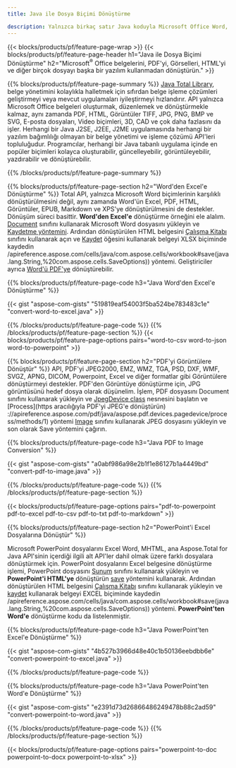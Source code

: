 ```yaml
---
title: Java ile Dosya Biçimi Dönüştürme 

description: Yalnızca birkaç satır Java koduyla Microsoft Office Word, Excel, PowerPoint, Outlook, PDF, HTML, 3D Görüntüler, Diyagramlar, Video Formatları ve diğer farklı formatları dönüştürün.
---
```


{{< blocks/products/pf/feature-page-wrap >}}
{{< blocks/products/pf/feature-page-header h1="Java ile Dosya Biçimi Dönüştürme" h2="Microsoft<sup>&reg;</sup> Office belgelerini, PDF'yi, Görselleri, HTML'yi ve diğer birçok dosyayı başka bir yazılım kullanmadan dönüştürün." >}}

{{% blocks/products/pf/feature-page-summary %}}
[Java Total Library](https://products.aspose.com/total/java/), belge yönetimini kolaylıkla halletmek için sıfırdan belge işleme çözümleri geliştirmeyi veya mevcut uygulamaları iyileştirmeyi hızlandırır. API yalnızca Microsoft Office belgeleri oluşturmak, düzenlemek ve dönüştürmekle kalmaz, aynı zamanda PDF, HTML, Görüntüler TIFF, JPG, PNG, BMP ve SVG, E-posta dosyaları, Video biçimleri, 3D, CAD ve çok daha fazlasını da işler. Herhangi bir Java J2SE, J2EE, J2ME uygulamasında herhangi bir yazılım bağımlılığı olmayan bir belge yönetimi ve işleme çözümü API'leri topluluğudur. Programcılar, herhangi bir Java tabanlı uygulama içinde en popüler biçimleri kolayca oluşturabilir, güncelleyebilir, görüntüleyebilir, yazdırabilir ve dönüştürebilir.

{{% /blocks/products/pf/feature-page-summary  %}}

{{% blocks/products/pf/feature-page-section  h2="Word'den Excel'e Dönüştürme" %}}
Total API, yalnızca Microsoft Word biçimlerinin karşılıklı dönüştürülmesini değil, aynı zamanda Word'ün Excel, PDF, HTML, Görüntüler, EPUB, Markdown ve XPS'ye dönüştürülmesini de destekler. Dönüşüm süreci basittir. **Word'den Excel'e** dönüştürme örneğini ele alalım. [Document](https://reference.aspose.com/words/java/com.aspose.words/Document) sınıfını kullanarak Microsoft Word dosyasını yükleyin ve [Kaydetme yöntemini](https://reference.aspose.com/words/java/com.aspose.words/Document#save(java.lang.String,com.aspose.words.SaveOptions)). Ardından dönüştürülen HTML belgesini [Çalışma Kitabı](https://reference.aspose.com/cells/java/com.aspose.cells/Workbook) sınıfını kullanarak açın ve [Kaydet](https:/) öğesini kullanarak belgeyi XLSX biçiminde kaydedin /apireference.aspose.com/cells/java/com.aspose.cells/workbook#save(java.lang.String,%20com.aspose.cells.SaveOptions)) yöntemi.
 Geliştiriciler ayrıca [Word'ü PDF'ye](https://products.aspose.com/words/java/conversion/word-to-pdf/) dönüştürebilir.


{{% blocks/products/pf/feature-page-code h3="Java Word'den Excel'e Dönüştürme" %}}

{{< gist "aspose-com-gists" "519819eaf54003f5ba524be783483c1e" "convert-word-to-excel.java" >}}

{{% /blocks/products/pf/feature-page-code  %}}
{{% /blocks/products/pf/feature-page-section %}}
{{< blocks/products/pf/feature-page-options pairs="word-to-csv word-to-json word-to-powerpoint" >}}


{{% blocks/products/pf/feature-page-section  h2="PDF'yi Görüntülere Dönüştür" %}}
API, PDF'yi JPEG2000, EMZ, WMZ, TGA, PSD, DXF, WMF, SVGZ, APNG, DICOM, Powerpoint, Excel ve diğer formatlar gibi Görüntülere dönüştürmeyi destekler. PDF'den Görüntüye dönüştürme için, JPG görüntüsünü hedef dosya olarak düşünelim. İşlem, PDF dosyasını Document sınıfını kullanarak yükleyin ve [JpegDevice class](https://reference.aspose.com/pdf/java/aspose.pdf.devices/jpegdevice) nesnesini başlatın ve [Process](https aracılığıyla PDF'yi JPEG'e dönüştürün) ://apireference.aspose.com/pdf/java/aspose.pdf.devices.pagedevice/process/methods/1) yöntemi
[Image](https://reference.aspose.com/imaging/java/aspose.imaging/image) sınıfını kullanarak JPEG dosyasını yükleyin ve son olarak Save yöntemini çağırın.

{{% blocks/products/pf/feature-page-code h3="Java PDF to Image Conversion" %}}

{{< gist "aspose-com-gists" "a0abf986a98e2b1f1e86127b1a4449bd" "convert-pdf-to-image.java" >}}


{{% /blocks/products/pf/feature-page-code  %}}
{{% /blocks/products/pf/feature-page-section %}}

{{< blocks/products/pf/feature-page-options pairs="pdf-to-powerpoint pdf-to-excel pdf-to-csv pdf-to-txt pdf-to-markdown" >}}

{{% blocks/products/pf/feature-page-section  h2="PowerPoint'i Excel Dosyalarına Dönüştür" %}}

Microsoft PowerPoint dosyalarını Excel Word, MHTML, ana Aspose.Total for Java API'sinin içerdiği ilgili alt API'ler dahil olmak üzere farklı dosyalara dönüştürmek için. PowerPoint dosyalarını Excel belgesine dönüştürme işlemi, PowerPoint dosyasını [Sunum](https://reference.aspose.com/slides/java/com.aspose.slides/Presentation) sınıfını kullanarak yükleyin ve **PowerPoint'i HTML'ye** dönüştürün [save](https://reference.aspose.com/slides/java/com.aspose.slides/Presentation#save-java.lang.String-int-com.aspose.slides.ISaveOptions-) yöntemini kullanarak. Ardından dönüştürülen HTML belgesini [Çalışma Kitabı](https://reference.aspose.com/cells/java/com.aspose.cells/Workbook) sınıfını kullanarak yükleyin ve [kaydet](https:/) kullanarak belgeyi EXCEL biçiminde kaydedin /apireference.aspose.com/cells/java/com.aspose.cells/workbook#save(java.lang.String,%20com.aspose.cells.SaveOptions)) yöntemi. **PowerPoint'ten Word'e** dönüştürme kodu da listelenmiştir.

{{% blocks/products/pf/feature-page-code h3="Java PowerPoint'ten Excel'e Dönüştürme" %}}

{{< gist "aspose-com-gists" "4b527b3966d48e40c1b50136eebdbb6e" "convert-powerpoint-to-excel.java" >}}

{{% /blocks/products/pf/feature-page-code %}}

{{% blocks/products/pf/feature-page-code h3="Java PowerPoint'ten Word'e Dönüştürme" %}}

{{< gist "aspose-com-gists" "e2391d73d26866486249478b88c2ad59" "convert-powerpoint-to-word.java" >}}

{{% /blocks/products/pf/feature-page-code %}}
{{% /blocks/products/pf/feature-page-section %}}

{{< blocks/products/pf/feature-page-options pairs="powerpoint-to-doc powerpoint-to-docx powerpoint-to-xlsx" >}}